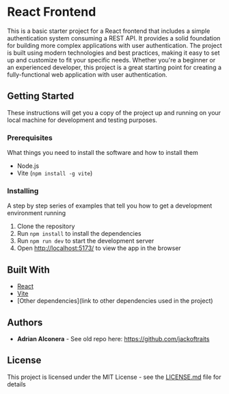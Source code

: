 # React Frontend

This is a basic starter project for a React frontend that includes a simple authentication system consuming a REST API. It provides a solid foundation for building more complex applications with user authentication. The project is built using modern technologies and best practices, making it easy to set up and customize to fit your specific needs. Whether you're a beginner or an experienced developer, this project is a great starting point for creating a fully-functional web application with user authentication.

## Getting Started

These instructions will get you a copy of the project up and running on your local machine for development and testing purposes.

### Prerequisites

What things you need to install the software and how to install them

-   Node.js
-   Vite (`npm install -g vite`)

### Installing

A step by step series of examples that tell you how to get a development environment running

1. Clone the repository
2. Run `npm install` to install the dependencies
3. Run `npm run dev` to start the development server
4. Open [http://localhost:5173/](http://localhost:5173/) to view the app in the browser

## Built With

-   [React](https://reactjs.org/)
-   [Vite](https://github.com/vitejs/vite)
-   [Other dependencies](link to other dependencies used in the project)

## Authors

-   **Adrian Alconera** - See old repo here: https://github.com/jackoftraits

## License

This project is licensed under the MIT License - see the [LICENSE.md](LICENSE.md) file for details
